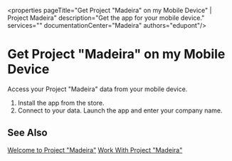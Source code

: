 <properties
	pageTitle="Get Project "Madeira" on my Mobile Device" | Project Madeira"
    description="Get the app for your mobile device." 
	services="" 
	documentationCenter="Madeira"
	authors="edupont"/>
    
# Get Project "Madeira" on my Mobile Device 
Access your Project "Madeira" data from your mobile device.
1. Install the app from the store.
2. Connect to your data. Launch the app and enter your company name.  

## See Also
[Welcome to Project "Madeira"](madeira-get-started.md)
[Work With Project "Madeira"](ui-work-product.md)  